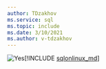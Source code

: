 ```yaml
---
author: TDzakhov
ms.service: sql
ms.topic: include
ms.date: 3/10/2021
ms.author: v-tdzakhov
---
```


<Token>![Yes](../media/yes-icon.png)[!INCLUDE [sqlonlinux_md](../sqlonlinux_md.md)]</Token>